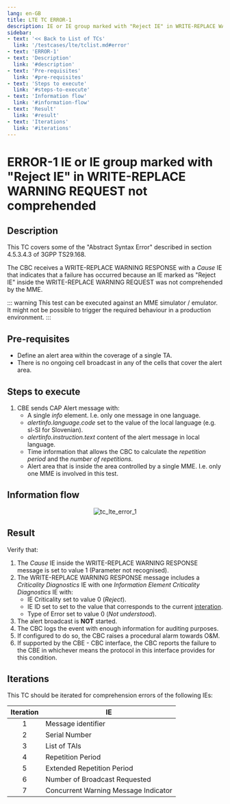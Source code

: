 ```yaml
---
lang: en-GB
title: LTE TC ERROR-1
description: IE or IE group marked with "Reject IE" in WRITE-REPLACE WARNING REQUEST not comprehended.
sidebar:
- text: '<< Back to List of TCs'
  link: '/testcases/lte/tclist.md#error'
- text: 'ERROR-1'
- text: 'Description'
  link: '#description'
- text: 'Pre-requisites'
  link: '#pre-requisites'
- text: 'Steps to execute'
  link: '#steps-to-execute'
- text: 'Information flow'
  link: '#information-flow'
- text: 'Result'
  link: '#result'
- text: 'Iterations'
  link: '#iterations'
---
```


# **ERROR-1** IE or IE group marked with "Reject IE" in WRITE-REPLACE WARNING REQUEST not comprehended

## Description

This TC covers some of the "Abstract Syntax Error" described in section 
4.5.3.4.3 of 3GPP TS29.168.

The CBC receives a WRITE-REPLACE WARNING RESPONSE with a *Cause* IE that
indicates that a failure has occurred because an IE marked as "Reject IE" 
inside the WRITE-REPLACE WARNING REQUEST was not comprehended by the MME.

::: warning
This test can be executed against an MME simulator / emulator. It might not be 
possible to trigger the required behaviour in a production environment.
:::

## Pre-requisites

* Define an alert area within the coverage of a single TA.
* There is no ongoing cell broadcast in any of the cells that cover the alert 
  area. 

## Steps to execute

1. CBE sends CAP Alert message with:
   - A single *info* element. I.e. only one message in one language.
   - *alertinfo.language.code* set to the value of the local language (e.g. 
      sl-SI for Slovenian).
   - *alertinfo.instruction.text* content of the alert message in local 
      language.
   - Time information that allows the CBC to calculate the *repetition period*
     and the *number of repetitions*.
   - Alert area that is inside the area controlled by a single MME. I.e.
     only one MME is involved in this test.

## Information flow

<div style="text-align: center;">

![tc_lte_error_1](/assets/img/flows/lte/error/tc_lte_error_1.svg)

</div>

## Result

Verify that:

1. The *Cause* IE inside the WRITE-REPLACE WARNING RESPONSE message is set to 
   value 1 (Parameter not recognised).
2. The WRITE-REPLACE WARNING RESPONSE message includes a *Criticality 
   Diagnostics* IE with one *Information Element Criticality Diagnostics* IE
   with:
   - IE Criticality set to value 0 (*Reject*).
   - IE ID set to set to the value that corresponds to the current 
     [interation](/testcases/lte/error/tc1/#iterations).
   - Type of Error set to value 0 (*Not understood*).
3. The alert broadcast is **NOT** started.
4. The CBC logs the event with enough information for auditing purposes.
5. If configured to do so, the CBC raises a procedural alarm towards O&M.
6. If supported by the CBE - CBC interface, the CBC reports the failure
   to the CBE in whichever means the protocol in this interface provides
   for this condition.

## Iterations

This TC should be iterated for comprehension errors of the following IEs:

| Iteration | IE |
|:---------:| -- |
| 1 | Message identifier |
| 2 | Serial Number |
| 3 | List of TAIs |
| 4 | Repetition Period |
| 5 | Extended Repetition Period |
| 6 | Number of Broadcast Requested |
| 7 | Concurrent Warning Message Indicator |
